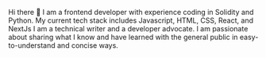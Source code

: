 Hi there 👋
I am a frontend developer with experience coding in Solidity and Python. 
My current tech stack includes Javascript, HTML, CSS, React, and NextJs
I am a technical writer and a developer advocate. I am passionate about sharing what I know and have learned with the general public in easy-to-understand and concise ways.

